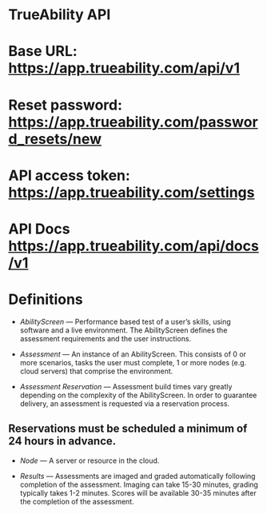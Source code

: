 TrueAbility API
===============
# Base URL: https://app.trueability.com/api/v1
# Reset password: https://app.trueability.com/password_resets/new
# API access token: https://app.trueability.com/settings
# API Docs https://app.trueability.com/api/docs/v1

# Definitions
- *AbilityScreen* — Performance based test of a user’s skills, using software and a live environment. The AbilityScreen defines the assessment requirements and the user instructions.

- *Assessment* — An instance of an AbilityScreen. This consists of 0 or more scenarios, tasks the user must complete, 1 or more nodes (e.g. cloud servers) that comprise the environment.

- *Assessment Reservation* — Assessment build times vary greatly depending on the complexity of the AbilityScreen. In order to guarantee delivery, an assessment is requested via a reservation process.

## Reservations must be scheduled a minimum of 24 hours in advance.
- *Node* — A server or resource in the cloud.

- *Results* — Assessments are imaged and graded automatically following completion of the assessment. Imaging can take 15-30 minutes, grading typically takes 1-2 minutes. Scores will be available 30-35 minutes after the completion of the assessment.
